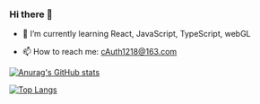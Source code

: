 ### Hi there 👋

<!--
**CCZX/CCZX** is a ✨ _special_ ✨ repository because its `README.md` (this file) appears on your GitHub profile.

Here are some ideas to get you started:

- 🔭 I’m currently working on ...
-->

- 🌱 I’m currently learning React, JavaScript, TypeScript, webGL

<!--
- 👯 I’m looking to collaborate on ...
- 🤔 I’m looking for help with ...
- 💬 Ask me about ...
-->
- 📫 How to reach me: cAuth1218@163.com

<!--
- 😄 Pronouns: ...
- ⚡ Fun fact: ...
-->

[![Anurag's GitHub stats](https://github-readme-stats.vercel.app/api?username=CCZX)](https://github.com/anuraghazra/github-readme-stats)

[![Top Langs](https://github-readme-stats.vercel.app/api/top-langs/?username=CCZX&layout=compact)](https://github.com/anuraghazra/github-readme-stats)

